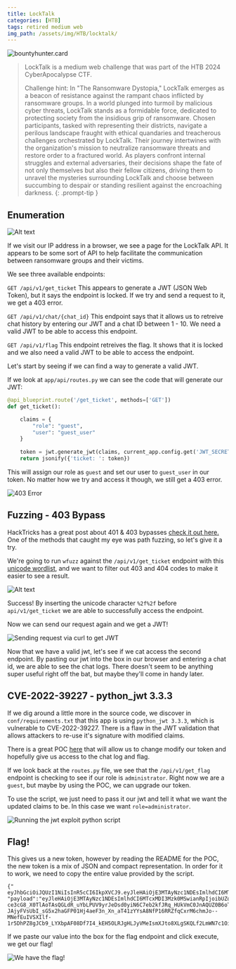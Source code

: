 ```yaml
---
title: LockTalk
categories: [HTB]
tags: retired medium web
img_path: /assets/img/HTB/locktalk/
---
```


![bountyhunter.card](BountyHunter.png)

> LockTalk is a medium web challenge that was part of the HTB 2024 CyberApocalypse CTF. 
>
> Challenge hint:
> In "The Ransomware Dystopia," LockTalk emerges as a beacon of resistance against the rampant chaos inflicted by ransomware groups. In a world plunged into turmoil by malicious cyber threats, LockTalk stands as a formidable force, dedicated to protecting society from the insidious grip of ransomware. Chosen participants, tasked with representing their districts, navigate a perilous landscape fraught with ethical quandaries and treacherous challenges orchestrated by LockTalk. Their journey intertwines with the organization's mission to neutralize ransomware threats and restore order to a fractured world. As players confront internal struggles and external adversaries, their decisions shape the fate of not only themselves but also their fellow citizens, driving them to unravel the mysteries surrounding LockTalk and choose between succumbing to despair or standing resilient against the encroaching darkness.
{: .prompt-tip }


## Enumeration

![Alt text](main_page.png)

If we visit our IP address in a browser, we see a page for the LockTalk API. It appears to be some sort of API to help facilitate the communication between ransomware groups and their victims.

We see three available endpoints:

`GET /api/v1/get_ticket`
This appears to generate a JWT (JSON Web Token), but it says the endpoint is locked. If we try and send a request to it, we get a 403 error.

`GET /api/v1/chat/{chat_id}`
This endpoint says that it allows us to retreive chat history by entering our JWT and a chat ID between 1 - 10. We need a valid JWT to be able to access this endpoint.

`GET /api/v1/flag`
This endpoint retreives the flag. It shows that it is locked and we also need a valid JWT to be able to access the endpoint.

Let's start by seeing if we can find a way to generate a valid JWT.

If we look at `app/api/routes.py` we can see the code that will generate our JWT:

```python
@api_blueprint.route('/get_ticket', methods=['GET'])
def get_ticket():

    claims = {
        "role": "guest", 
        "user": "guest_user"
    }
    
    token = jwt.generate_jwt(claims, current_app.config.get('JWT_SECRET_KEY'), 'PS256', datetime.timedelta(minutes=60))
    return jsonify({'ticket: ': token})
```

This will assign our role as `guest` and set our user to `guest_user` in our token. No matter how we try and access it though, we still get a 403 error.

![403 Error](403_error.png)

## Fuzzing - 403 Bypass

HackTricks has a great post about 401 & 403 bypasses [check it out here.](https://book.hacktricks.xyz/network-services-pentesting/pentesting-web/403-and-401-bypasses) One of the methods that caught my eye was path fuzzing, so let's give it a try.

We're going to run `wfuzz` against the `/api/v1/get_ticket` endpoint with this [unicode wordlist](https://github.com/danielmiessler/SecLists/blob/master/), and we want to filter out 403 and 404 codes to make it easier to see a result.

![Alt text](wfuzz.png)

Success! By inserting the unicode character `%2f%2f` before `api/v1/get_ticket` we are able to successfully access the endpoint.

Now we can send our request again and we get a JWT!

![Sending request via curl to get JWT](JWT.png)

Now that we have a valid jwt, let's see if we cat access the second endpoint. By pasting our jwt into the box in our browser and entering a chat id, we are able to see the chat logs. There doesn't seem to be anything super useful right off the bat, but maybe they'll come in handy later.

## CVE-2022-39227 - python_jwt 3.3.3

If we dig around a little more in the source code, we discover in `conf/requirements.txt` that this app is using `python_jwt 3.3.3`, which is vulnerable to CVE-2022-39227. There is a flaw in the JWT validation that allows attackers to re-use it's signature with modified claims. 

There is a great POC [here](https://github.com/user0x1337/CVE-2022-39227) that will allow us to change modify our token and hopefully give us access to the chat log and flag.

If we look back at the `routes.py` file, we see that the `/api/v1/get_flag` endpoint is checking to see if our role is `administrator`. Right now we are a `guest`, but maybe by using the POC, we can upgrade our token.

To use the script, we just need to pass it our jwt and tell it what we want the updated claims to be. In this case we want `role=administrator`.

![Running the jwt exploit python script](jwt_exploit.png)

## Flag!

This gives us a new token, however by reading the README for the POC, the new token is a mix of JSON and compact representation. In order for it to work, we need to copy the entire value provided by the script.

```
{"  eyJhbGciOiJQUzI1NiIsInR5cCI6IkpXVCJ9.eyJleHAiOjE3MTAyNzc1NDEsImlhdCI6MTcxMDI3Mzk0MSwianRpIjoibUZoR2JmRHpaamEyaklSREpqR3JIZyIsIm5iZiI6MTcxMDI3Mzk0MSwicm9sZSI6ImFkbWluaXN0cmF0b3IiLCJ1c2VyIjoiYWRtaW5pc3RyYXRvciJ9.":"","protected":"eyJhbGciOiJQUzI1NiIsInR5cCI6IkpXVCJ9", "payload":"eyJleHAiOjE3MTAyNzc1NDEsImlhdCI6MTcxMDI3Mzk0MSwianRpIjoibUZoR2JmRHpaamEyaklSREpqR3JIZyIsIm5iZiI6MTcxMDI3Mzk0MSwicm9sZSI6Imd1ZXN0IiwidXNlciI6Imd1ZXN0X3VzZXIifQ","signature":"dE3T8-ce3cG8_X0TlAoTAsQGLdR_uYbLPUV9yrJeDsd0yiN6C7eb2kfJRq_HUkVmC0JnAQUZ0B6oTnr9MruQ7mFoq2h99ihkYSN60P9JECEWpZ6Es4r2C4YjhUg-JAjyFVsUbI_sG5x2haGFP01Hj4aeF3n_Xn_aT41zYYsA8NfP16RRZfqCxrM6chmJo--MNefEuIVSXIlf-1r5DhPZ8gJCb9_LYXbpAF08Df7I4_kEH5OLRJgHLJyVMeIsmXJto8XLgSKQLf2LmWN7c1OiBJkbOPxbJqz2GfIjp_dBjjuxupZ4QXUDFm32FkJzDBSz5bFXDnTKPCSj6wutg4jfyA"}
```
If we paste our value into the box for the flag endpoint and click execute, we get our flag!

![We have the flag!](flag.png)








